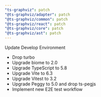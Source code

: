 ```yaml
---
"ts-graphviz": patch
"@ts-graphviz/adapter": patch
"@ts-graphviz/common": patch
"@ts-graphviz/react": patch
"@ts-graphviz/core": patch
"@ts-graphviz/ast": patch
---
```


Update Develop Environment
- Drop turbo
- Upgrade biome to 2.0
- Upgrade TypeScript to 5.8
- Upgrade Vite to 6.3
- Upgrade Vitest to 3.2
- Upgrade Peggy to 5.0 and drop ts-pegjs
- Implement new E2E test workflow
